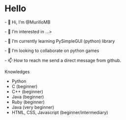  

<h1> Hello </h1>
<p>- 👋 Hi, I’m @MurilloMB</p>
<p>- 👀 I’m interested in ...>
<p>- 🌱 I’m currently learning PySimpleGUI (python) library</p>
<p>- 💞️ I’m looking to collaborate on python games</p>
<p>- 📫 How to reach me send a direct message from github.</p>
<div>
<p>Knowledges</p>
<ul>
 <li> Python </li>
 <li> C (beginner) </li>
 <li> C++ (beginner) </li>
 <li> Java (beginner) </li>
 <li> Ruby (beginner) </li>
 <li> Java (very beginner) </li>
 <li> HTML, CSS, Javascript (beginner/intermediary) </li>
</ul>
 </div>
<!---
MurilloMB/MurilloMB is a ✨ special ✨ repository because its `README.md` (this file) appears on your GitHub profile.
You can click the Preview link to take a look at your changes.
--->
